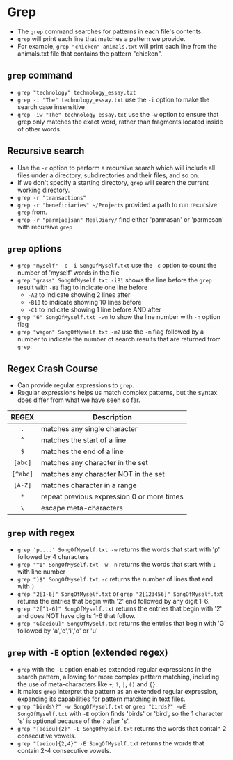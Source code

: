 # Grep

- The `grep` command searches for patterns in each file's contents.
- `grep` will print each line that matches a pattern we provide.
- For example, `grep "chicken" animals.txt` will print each line from the animals.txt file that contains the pattern "chicken".

## `grep` command

- `grep "technology" technology_essay.txt`
- `grep -i "The" technology_essay.txt` use the `-i` option to make the search case insensitive
- `grep -iw "The" technology_essay.txt` use the `-w` option to ensure that grep only matches the exact word, rather than fragments located inside of other words.

## Recursive search

- Use the `-r` option to perform a recursive search which will include all files under a directory, subdirectories and their files, and so on.
- If we don't specify a starting directory, `grep` will search the current working directory.
- `grep -r "transactions"`
- `grep -r "beneficiaries" ~/Projects` provided a path to run recursive `grep` from.
- `grep -r "parm[ae]san" MealDiary/` find either 'parmasan' or 'parmesan' with recursive `grep`

## `grep` options

- `grep "myself" -c -i SongOfMyself.txt` use the `-c` option to count the number of 'myself' words in the file
- `grep "grass" SongOfMyself.txt -iB1` shows the line before the `grep` result with `-B1` flag to indicate one line before
  - `-A2` to indicate showing 2 lines after
  - `-B10` to indicate showing 10 lines before
  - `-C1` to indicate showing 1 line before AND after
- `grep "6" SongOfMyself.txt -wn` to show the line number with `-n` option flag
- `grep "wagon" SongOfMyself.txt -m2` use the `-m` flag followed by a number to indicate the number of search results that are returned from `grep`.

## Regex Crash Course

- Can provide regular expressions to `grep`.
- Regular expressions helps us match complex patterns, but the syntax does differ from what we have seen so far.

|  REGEX   | Description                                |
| :------: | ------------------------------------------ |
|   `.`    | matches any single character               |
|   `^`    | matches the start of a line                |
|   `$`    | matches the end of a line                  |
| `[abc]`  | matches any character in the set           |
| `[^abc]` | matches any character NOT in the set       |
| `[A-Z]`  | matches character in a range               |
|   `*`    | repeat previous expression 0 or more times |
|   `\`    | escape meta-characters                     |

## `grep` with regex

- `grep 'p....' SongOfMyself.txt -w` returns the words that start with 'p' followed by 4 characters
- `grep "^I" SongOfMyself.txt -w -n` returns the words that start with `I` with line number
- `grep ")$" SongOfMyself.txt -c` returns the number of lines that end with `)`
- `grep "2[1-6]" SongOfMyself.txt` or `grep "2[123456]" SongOfMyself.txt` returns the entries that begin with '2' end followed by any digit 1-6.
- `grep "2[^1-6]" SongOfMyself.txt` returns the entries that begin with '2' and does NOT have digits 1-6 that follow.
- `grep "G[aeiou]" SongOfMyself.txt` returns the entries that begin with 'G' followed by 'a','e','i','o' or 'u'

## `grep` with `-E` option (extended regex)

- `grep` with the `-E` option enables extended regular expressions in the search pattern, allowing for more complex pattern matching, including the use of meta-characters like `+`, `?`, `|`, `()` and `{}`.
- It makes `grep` interpret the pattern as an extended regular expression, expanding its capabilities for pattern matching in text files.
- `grep "birds\?" -w SongOfMyself.txt` or `grep "birds?" -wE SongOfMyself.txt` with `-E` option finds 'birds' or 'bird', so the 1 character 's' is optional because of the `?` after 's'.
- `grep "[aeiou]{2}" -E SongOfMyself.txt` returns the words that contain 2 consecutive vowels.
- `grep "[aeiou]{2,4}" -E SongOfMyself.txt` returns the words that contain 2-4 consecutive vowels.